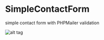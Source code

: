 # SimpleContactForm
simple contact form with PHPMailer validation

![alt tag](https://github.com/burziszcze/SimpleContactForm/contact_form.png)


